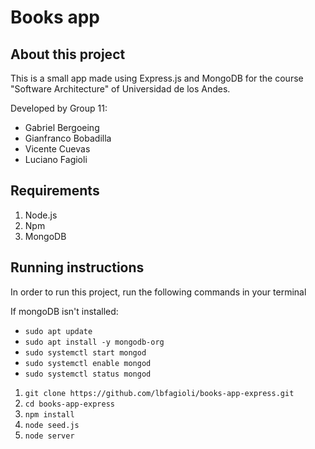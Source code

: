 # Books app

## About this project

This is a small app made using Express.js and MongoDB for the course "Software Architecture" of Universidad de los Andes.

Developed by Group 11:
- Gabriel Bergoeing
- Gianfranco Bobadilla
- Vicente Cuevas
- Luciano Fagioli

## Requirements

1. Node.js
1. Npm
1. MongoDB

## Running instructions

In order to run this project, run the following commands in your terminal

If mongoDB isn't installed:
- `sudo apt update`
- `sudo apt install -y mongodb-org`
- `sudo systemctl start mongod`
- `sudo systemctl enable mongod`
- `sudo systemctl status mongod`


1. `git clone https://github.com/lbfagioli/books-app-express.git`
2. `cd books-app-express`
3. `npm install`
4. `node seed.js`
5. `node server`
